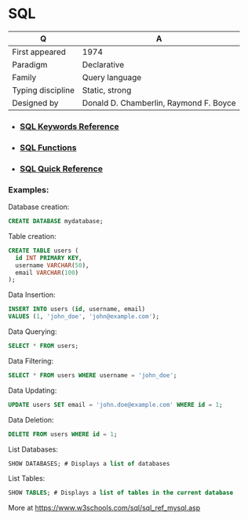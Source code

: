 
# SQL

Q | A
--- | ---
First appeared | 1974  
Paradigm | Declarative  
Family | Query language  
Typing discipline | Static, strong  
Designed by | Donald D. Chamberlin, Raymond F. Boyce 

- ### [SQL Keywords Reference](https://github.com/stepanenko/sql-info/blob/master/SQL_Keywords.md)
- ### [SQL Functions](https://github.com/stepanenko/sql-info/blob/master/MySQL_Functions.md)
- ### [SQL Quick Reference](https://github.com/stepanenko/sql-info/blob/master/SQL_Quick_Reference.md)

### Examples:

Database creation:
```sql
CREATE DATABASE mydatabase;
```
Table creation:
```sql
CREATE TABLE users (
  id INT PRIMARY KEY,
  username VARCHAR(50),
  email VARCHAR(100)
);
```
Data Insertion:
```sql
INSERT INTO users (id, username, email)
VALUES (1, 'john_doe', 'john@example.com');
```
Data Querying:
```sql
SELECT * FROM users;
```
Data Filtering:
```sql
SELECT * FROM users WHERE username = 'john_doe';
```
Data Updating:
```sql
UPDATE users SET email = 'john.doe@example.com' WHERE id = 1;
```
Data Deletion:
```sql
DELETE FROM users WHERE id = 1;
```
List Databases:
```sql
SHOW DATABASES; # Displays a list of databases
```
List Tables:
```sql
SHOW TABLES; # Displays a list of tables in the current database
```
More at https://www.w3schools.com/sql/sql_ref_mysql.asp
